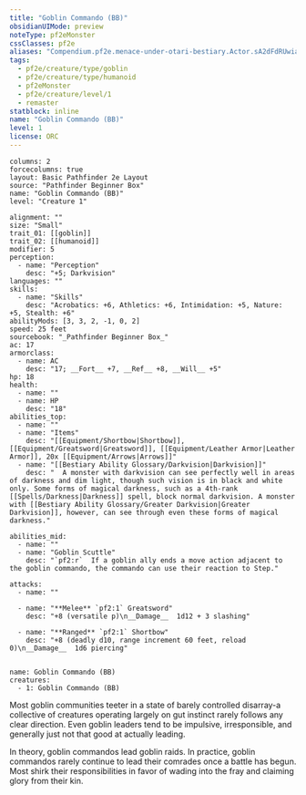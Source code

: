 ```yaml
---
title: "Goblin Commando (BB)"
obsidianUIMode: preview
noteType: pf2eMonster
cssClasses: pf2e
aliases: "Compendium.pf2e.menace-under-otari-bestiary.Actor.sA2dFdRUwiapo69Z" 
tags:
  - pf2e/creature/type/goblin
  - pf2e/creature/type/humanoid
  - pf2eMonster
  - pf2e/creature/level/1
  - remaster
statblock: inline
name: "Goblin Commando (BB)"
level: 1
license: ORC
---
```


```statblock
columns: 2
forcecolumns: true
layout: Basic Pathfinder 2e Layout
source: "Pathfinder Beginner Box"
name: "Goblin Commando (BB)"
level: "Creature 1"

alignment: ""
size: "Small"
trait_01: [[goblin]]
trait_02: [[humanoid]]
modifier: 5
perception:
  - name: "Perception"
    desc: "+5; Darkvision"
languages: ""
skills:
  - name: "Skills"
    desc: "Acrobatics: +6, Athletics: +6, Intimidation: +5, Nature: +5, Stealth: +6"
abilityMods: [3, 3, 2, -1, 0, 2]
speed: 25 feet
sourcebook: "_Pathfinder Beginner Box_"
ac: 17
armorclass:
  - name: AC
    desc: "17; __Fort__ +7, __Ref__ +8, __Will__ +5"
hp: 18
health:
  - name: ""
  - name: HP
    desc: "18"
abilities_top:
  - name: ""
  - name: "Items"
    desc: "[[Equipment/Shortbow|Shortbow]], [[Equipment/Greatsword|Greatsword]], [[Equipment/Leather Armor|Leather Armor]], 20x [[Equipment/Arrows|Arrows]]"
  - name: "[[Bestiary Ability Glossary/Darkvision|Darkvision]]"
    desc: "  A monster with darkvision can see perfectly well in areas of darkness and dim light, though such vision is in black and white only. Some forms of magical darkness, such as a 4th-rank [[Spells/Darkness|Darkness]] spell, block normal darkvision. A monster with [[Bestiary Ability Glossary/Greater Darkvision|Greater Darkvision]], however, can see through even these forms of magical darkness."

abilities_mid:
  - name: ""
  - name: "Goblin Scuttle"
    desc: "`pf2:r`  If a goblin ally ends a move action adjacent to the goblin commando, the commando can use their reaction to Step."

attacks:
  - name: ""

  - name: "**Melee** `pf2:1` Greatsword"
    desc: "+8 (versatile p)\n__Damage__  1d12 + 3 slashing"

  - name: "**Ranged** `pf2:1` Shortbow"
    desc: "+8 (deadly d10, range increment 60 feet, reload 0)\n__Damage__  1d6 piercing"
 
```

```encounter-table
name: Goblin Commando (BB)
creatures:
  - 1: Goblin Commando (BB)
```



Most goblin communities teeter in a state of barely controlled disarray-a collective of creatures operating largely on gut instinct rarely follows any clear direction. Even goblin leaders tend to be impulsive, irresponsible, and generally just not that good at actually leading.

In theory, goblin commandos lead goblin raids. In practice, goblin commandos rarely continue to lead their comrades once a battle has begun. Most shirk their responsibilities in favor of wading into the fray and claiming glory from their kin.
